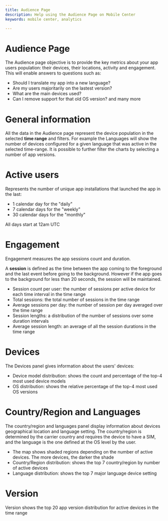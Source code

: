 ```yaml
---
title: Audience Page
description: Help using the Audience Page on Mobile Center
keywords: mobile center, analytics

---
```


# Audience Page

The Audience page objective is to provide the key metrics about your app users population: their devices, their locations, activity and engagement.
This will enable answers to questions such as:
- Should I translate my app into a new language?
- Are my users majoritarily on the lastest version?
- What are the main devices used?
- Can I remove support for that old OS version?
and many more

# General information
All the data in the Audience page represent the device population in the selected **time range** and filters.
For example the Languages will show the number of devices configured for a given language that was active in the selected time-range.
It is possible to further filter the charts by selecting a number of app versions.

# Active users
Represents the number of unique app installations that launched the app in the last:
- 1 calendar day for the "daily"
- 7 calendar days for the "weekly"
- 30 calendar days for the "monthly"

All days start at 12am UTC

# Engagement
Engagement measures the app sessions count and duration.

A **session** is defined as the time between the app coming to the foreground and the last event before going to the background.
However if the app goes to the background for less than 20 seconds, the session will be maintained.

- Session count per user: the number of sessions per active device for each time interval in the time range
- Total sessions: the total number of sessions in the time range
- Average sessions per day: the number of session per day averaged over the time range
- Session lengths: a distribution of the number of sessions over some duration intervals
- Average session length: an average of all the session durations in the time range

# Devices
The Devices panel gives information about the users' devices:
- Device model distribution: shows the count and percentage of the top-4 most used device models
- OS distribution: shows the relative percentage of the top-4 most used OS versions

# Country/Region and Languages
 The country/region and languages panel display information about devices geographical location and language setting.
 The country/region is determined by the carrier country and requires the device to have a SIM, and the language is the one defined at the OS level by the user.
- The map shows shaded regions depending on the number of active devices. The more devices, the darker the shade
- Country/Region distribution: shows the top 7 country/region by number of active devices
- Language distribution: shows the top 7 major language device setting

# Version
Version shows the top 20 app version distribution for active devices in the time range
